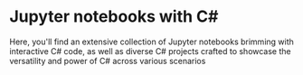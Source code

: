 # Jupyter notebooks with C#
Here, you'll find an extensive collection of Jupyter notebooks brimming with interactive C# code, as well as diverse C# projects crafted to showcase the versatility and power of C# across various scenarios
